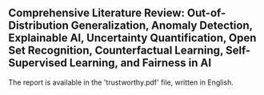 ## Comprehensive Literature Review: Out-of-Distribution Generalization, Anomaly Detection, Explainable AI, Uncertainty Quantification, Open Set Recognition, Counterfactual Learning, Self-Supervised Learning, and Fairness in AI

The report is available in the 'trustworthy.pdf' file, written in English.
